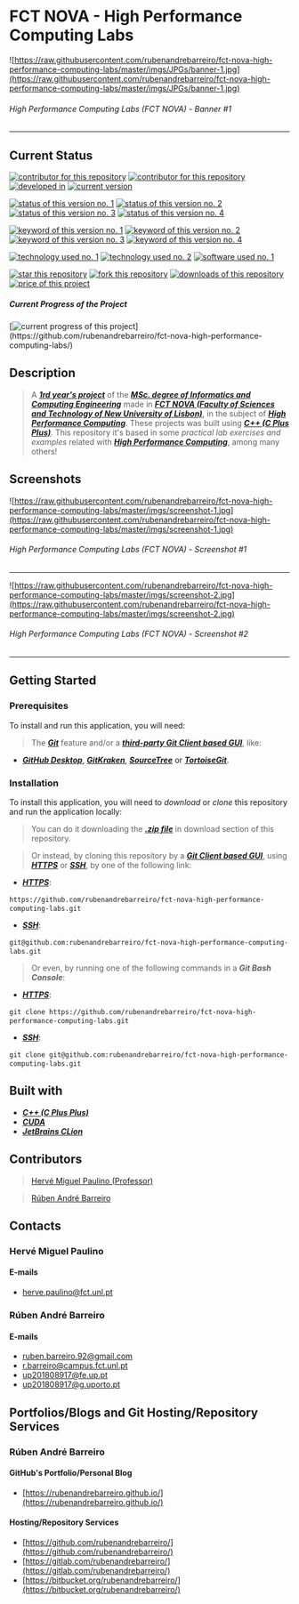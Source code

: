 # FCT NOVA - High Performance Computing Labs

![https://raw.githubusercontent.com/rubenandrebarreiro/fct-nova-high-performance-computing-labs/master/imgs/JPGs/banner-1.jpg](https://raw.githubusercontent.com/rubenandrebarreiro/fct-nova-high-performance-computing-labs/master/imgs/JPGs/banner-1.jpg)
######  High Performance Computing Labs (FCT NOVA) - Banner #1

***

## Current Status
[![contributor for this repository](https://img.shields.io/badge/contributor-herve&nbsp;miguel&nbsp;paulino-blue.svg)](http://asc.di.fct.unl.pt/~hj/) [![contributor for this repository](https://img.shields.io/badge/contributor-rubenandrebarreiro-blue.svg)](https://github.com/rubenandrebarreiro/) [![developed in](https://img.shields.io/badge/developed&nbsp;in-fct&nbsp;nova-blue.svg)](https://www.fct.unl.pt/)
[![current version](https://img.shields.io/badge/version-1.0-magenta.svg)](https://github.com/rubenandrebarreiro/fct-nova-high-performance-computing-labs/)

[![status of this version no. 1](https://img.shields.io/badge/status-not&nbsp;completed-orange.svg)](https://github.com/rubenandrebarreiro/fct-nova-high-performance-computing-labs/)
[![status of this version no. 2](https://img.shields.io/badge/status-not&nbsp;final-orange.svg)](https://github.com/rubenandrebarreiro/fct-nova-high-performance-computing-labs/)
[![status of this version no. 3](https://img.shields.io/badge/status-not&nbsp;stable-orange.svg)](https://github.com/rubenandrebarreiro/fct-nova-high-performance-computing-labs/)
[![status of this version no. 4](https://img.shields.io/badge/status-documented-orange.svg)](https://github.com/rubenandrebarreiro/fct-nova-high-performance-computing-labs/)

[![keyword of this version no. 1](https://img.shields.io/badge/keyword-high&nbsp;performance&nbsp;computing-brown.svg)](https://github.com/rubenandrebarreiro/fct-nova-high-performance-computing-labs/)
[![keyword of this version no. 2](https://img.shields.io/badge/keyword-systems-brown.svg)](https://github.com/rubenandrebarreiro/fct-nova-high-performance-computing-labs/)
[![keyword of this version no. 3](https://img.shields.io/badge/keyword-cuda-brown.svg)](https://github.com/rubenandrebarreiro/fct-nova-high-performance-computing-labs/)
[![keyword of this version no. 4](https://img.shields.io/badge/keyword-gpu-brown.svg)](https://github.com/rubenandrebarreiro/fct-nova-high-performance-computing-labs/)

[![technology used no. 1](https://img.shields.io/badge/built&nbsp;with-java-red.svg)](http://www.cplusplus.com/) 
[![technology used no. 2](https://img.shields.io/badge/built&nbsp;with-cuda-red.svg)](https://developer.nvidia.com/cuda-zone) 
[![software used no. 1](https://img.shields.io/badge/software-jetbrains&nbsp;clion-gold.svg)](https://www.jetbrains.com/clion/)

[![star this repository](http://githubbadges.com/star.svg?user=rubenandrebarreiro&repo=fct-nova-high-performance-computing-labs&style=flat)](https://github.com/rubenandrebarreiro/fct-nova-high-performance-computing-labs/stargazers)
[![fork this repository](http://githubbadges.com/fork.svg?user=rubenandrebarreiro&repo=fct-nova-high-performance-computing-labs&style=flat)](https://github.com/rubenandrebarreiro/fct-nova-high-performance-computing-labs/fork)
[![downloads of this repository](https://img.shields.io/github/downloads/rubenandrebarreiro/fct-nova-high-performance-computing-labs/total.svg)](https://github.com/rubenandrebarreiro/fct-nova-high-performance-computing-labs/archive/master.zip)
[![price of this project](https://img.shields.io/badge/price-free-success.svg)](https://github.com/rubenandrebarreiro/fct-nova-high-performance-computing-labs/archive/master.zip)

##### Current Progress of the Project

[![current progress of this project](http://progressed.io/bar/20?title=&nbsp;completed&nbsp;)](https://github.com/rubenandrebarreiro/fct-nova-high-performance-computing-labs/) 


## Description

> A [**_1rd year's project_**](http://www.unl.pt/guia/2018/fct/UNLGI_getCurso?curso=935) of the [**_MSc. degree of Informatics and Computing Engineering_**](https://www.fct.unl.pt/en/education/course/integrated-master-computer-science/) made in [**_FCT NOVA (Faculty of Sciences and Technology of New University of Lisbon)_**](https://www.fct.unl.pt/), in the subject of [**_High Performance Computing_**](http://www.unl.pt/guia/2018/fct/UNLGI_getUC?uc=11165). These projects was built using [**_C++ (C Plus Plus)_**](http://www.cplusplus.com/). This repository it's based in some _practical lab exercises and examples_ related with [**_High Performance Computing_**](http://www.unl.pt/guia/2018/fct/UNLGI_getUC?uc=11165), among many others!

## Screenshots

![https://raw.githubusercontent.com/rubenandrebarreiro/fct-nova-high-performance-computing-labs/master/imgs/screenshot-1.jpg](https://raw.githubusercontent.com/rubenandrebarreiro/fct-nova-high-performance-computing-labs/master/imgs/screenshot-1.jpg)
######  High Performance Computing Labs (FCT NOVA) - Screenshot #1

***

![https://raw.githubusercontent.com/rubenandrebarreiro/fct-nova-high-performance-computing-labs/master/imgs/screenshot-2.jpg](https://raw.githubusercontent.com/rubenandrebarreiro/fct-nova-high-performance-computing-labs/master/imgs/screenshot-2.jpg)
######  High Performance Computing Labs (FCT NOVA) - Screenshot #2

***

## Getting Started

### Prerequisites
To install and run this application, you will need:
> The [**_Git_**](https://git-scm.com/) feature and/or a [**_third-party Git Client based GUI_**](https://git-scm.com/downloads/guis/), like:
* [**_GitHub Desktop_**](https://desktop.github.com/), [**_GitKraken_**](https://www.gitkraken.com/), [**_SourceTree_**](https://www.sourcetreeapp.com/) or [**_TortoiseGit_**](https://tortoisegit.org/).

### Installation
To install this application, you will need to _download_ or _clone_ this repository and run the application locally:

> You can do it downloading the [**_.zip file_**](https://github.com/rubenandrebarreiro/fct-nova-high-performance-computing-labs/archive/master.zip) in download section of this repository.

> Or instead, by cloning this repository by a [**_Git Client based GUI_**](https://git-scm.com/downloads/guis), using [**_HTTPS_**](https://en.wikipedia.org/wiki/HTTPS) or [**_SSH_**](https://en.wikipedia.org/wiki/SSH_File_Transfer_Protocol), by one of the following link:
* [**_HTTPS_**](https://en.wikipedia.org/wiki/HTTPS):
```
https://github.com/rubenandrebarreiro/fct-nova-high-performance-computing-labs.git
```
* [**_SSH_**](https://en.wikipedia.org/wiki/SSH_File_Transfer_Protocol):
```
git@github.com:rubenandrebarreiro/fct-nova-high-performance-computing-labs.git
```

> Or even, by running one of the following commands in a **_Git Bash Console_**:
* [**_HTTPS_**](https://en.wikipedia.org/wiki/HTTPS):
```
git clone https://github.com/rubenandrebarreiro/fct-nova-high-performance-computing-labs.git
```
* [**_SSH_**](https://en.wikipedia.org/wiki/SSH_File_Transfer_Protocol):
```
git clone git@github.com:rubenandrebarreiro/fct-nova-high-performance-computing-labs.git
```

## Built with
* [**_C++ (C Plus Plus)_**](http://www.cplusplus.com/)
* [**_CUDA_**](https://developer.nvidia.com/cuda-zone)
* [**_JetBrains CLion_**](https://www.jetbrains.com/clion/)

## Contributors
> [Hervé Miguel Paulino (Professor)](https://docentes.fct.unl.pt/p161/)

> [Rúben André Barreiro](https://github.com/rubenandrebarreiro/)


## Contacts

### Hervé Miguel Paulino
#### E-mails
* [herve.paulino@fct.unl.pt](mailto:herve.paulino@fct.unl.pt)

### Rúben André Barreiro
#### E-mails
* [ruben.barreiro.92@gmail.com](mailto:ruben.barreiro.92@gmail.com)
* [r.barreiro@campus.fct.unl.pt](mailto:r.barreiro@campus.fct.unl.pt)
* [up201808917@fe.up.pt](mailto:up201808917@fe.up.pt)
* [up201808917@g.uporto.pt](mailto:up201808917@g.uporto.pt)

## Portfolios/Blogs and Git Hosting/Repository Services

### Rúben André Barreiro
#### GitHub's Portfolio/Personal Blog
* [https://rubenandrebarreiro.github.io/](https://rubenandrebarreiro.github.io/)

#### Hosting/Repository Services
* [https://github.com/rubenandrebarreiro/](https://github.com/rubenandrebarreiro/)
* [https://gitlab.com/rubenandrebarreiro/](https://gitlab.com/rubenandrebarreiro/)
* [https://bitbucket.org/rubenandrebarreiro/](https://bitbucket.org/rubenandrebarreiro/)


